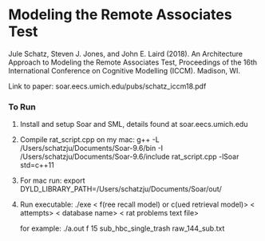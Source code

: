 # Modeling the Remote Associates Test
Jule Schatz, Steven J. Jones, and John E. Laird (2018). An Architecture Approach 
to Modeling the Remote Associates Test, Proceedings of the 16th International 
Conference on Cognitive Modelling (ICCM). Madison, WI.

Link to paper: soar.eecs.umich.edu/pubs/schatz_iccm18.pdf


### To Run
1. Install and setup Soar and SML, details found at soar.eecs.umich.edu
2. Compile rat_script.cpp
  on my mac: g++ -L /Users/schatzju/Documents/Soar-9.6/bin -I /Users/schatzju/Documents/Soar-9.6/include rat_script.cpp -lSoar  std=c++11
3. For mac run: export DYLD_LIBRARY_PATH=/Users/schatzju/Documents/Soar/out/
4. Run executable:  ./exe < f(ree recall model) or c(ued retrieval model)> < attempts> < database name> < rat problems text file>
   
   for example:  ./a.out   f   15   sub_hbc_single_trash   raw_144_sub.txt
